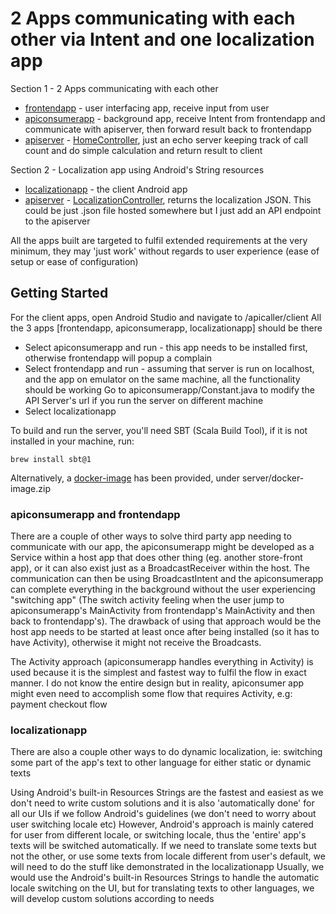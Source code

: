 # 2 Apps communicating with each other via Intent and one localization app

Section 1 - 2 Apps communicating with each other
- [frontendapp](apicaller/client/frontendapp) - user interfacing app, receive input from user
- [apiconsumerapp](apicaller/client/apiconsumerapp) - background app, receive Intent from frontendapp and communicate with apiserver, then forward result back to frontendapp
- [apiserver](apicaller/server) - [HomeController](apicaller/server/app/controllers/HomeController.scala), just an echo server keeping track of call count and do simple calculation and return result to client

Section 2 - Localization app using Android's String resources
- [localizationapp](apicaller/client/localizationapp) - the client Android app
- [apiserver](apicaller/server) - [LocalizationController](apicaller/server/app/controllers/LocalizationController.scala), returns the localization JSON. This could be just .json file hosted somewhere but I just add an API endpoint to the apiserver

All the apps built are targeted to fulfil extended requirements at the very minimum, they may 'just work' without regards to user experience (ease of setup or ease of configuration)

## Getting Started

For the client apps, open Android Studio and navigate to /apicaller/client
All the 3 apps [frontendapp, apiconsumerapp, localizationapp] should be there
* Select apiconsumerapp and run - this app needs to be installed first, otherwise frontendapp will popup a complain
* Select frontendapp and run - assuming that server is run on localhost, and the app on emulator on the same machine, all the functionality should be working
  Go to apiconsumerapp/Constant.java to modify the API Server's url if you run the server on different machine
* Select localizationapp

To build and run the server, you'll need SBT (Scala Build Tool), if it is not installed in your machine, run:

```
brew install sbt@1
```

Alternatively, a [docker-image](apicaller/server/docker-image.zip) has been provided, under server/docker-image.zip

### apiconsumerapp and frontendapp

There are a couple of other ways to solve third party app needing to communicate with our app, the apiconsumerapp might be developed as a Service within a host app that does other thing (eg. another store-front app), or it can also exist just as a BroadcastReceiver within the host. The communication can then be using BroadcastIntent and the apiconsumerapp can complete everything in the background without the user experiencing "switching app" (The switch activity feeling when the user jump to apiconsumerapp's MainActivity from frontendapp's MainActivity and then back to frontendapp's). The drawback of using that approach would be the host app needs to be started at least once after being installed (so it has to have Activity), otherwise it might not receive the Broadcasts.

The Activity approach (apiconsumerapp handles everything in Activity) is used because it is the simplest and fastest way to fulfil the flow in exact manner. I do not know the entire design but in reality, apiconsumer app might even need to accomplish some flow that requires Activity, e.g: payment checkout flow

### localizationapp

There are also a couple other ways to do dynamic localization, ie: switching some part of the app's text to other language for either static or dynamic texts

Using Android's built-in Resources Strings are the fastest and easiest as we don't need to write custom solutions and it is also 'automatically done' for all our UIs if we follow Android's guidelines (we don't need to worry about user switching locale etc)
However, Android's approach is mainly catered for user from different locale, or switching locale, thus the 'entire' app's texts will be switched automatically. If we need to translate some texts but not the other, or use some texts from locale different from user's default, we will need to do the stuff like demonstrated in the localizationapp
Usually, we would use the Android's built-in Resources Strings to handle the automatic locale switching on the UI, but for translating texts to other languages, we will develop custom solutions according to needs